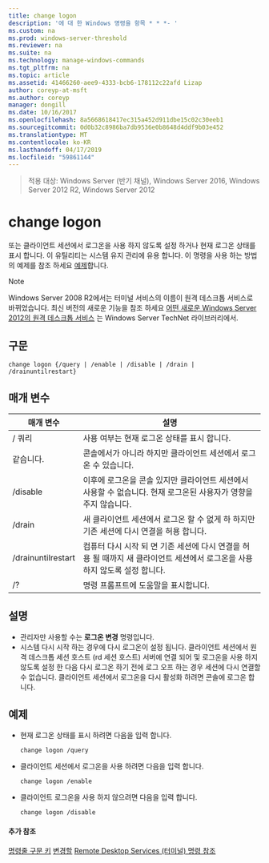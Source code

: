 ```yaml
---
title: change logon
description: '에 대 한 Windows 명령을 항목 * * *- '
ms.custom: na
ms.prod: windows-server-threshold
ms.reviewer: na
ms.suite: na
ms.technology: manage-windows-commands
ms.tgt_pltfrm: na
ms.topic: article
ms.assetid: 41466260-aee9-4333-bcb6-178112c22afd Lizap
author: coreyp-at-msft
ms.author: coreyp
manager: dongill
ms.date: 10/16/2017
ms.openlocfilehash: 8a5668618417ec315a452d911dbe15c02c30eeb1
ms.sourcegitcommit: 0d0b32c8986ba7db9536e0b8648d4ddf9b03e452
ms.translationtype: MT
ms.contentlocale: ko-KR
ms.lasthandoff: 04/17/2019
ms.locfileid: "59861144"
---
```

>적용 대상: Windows Server (반기 채널), Windows Server 2016, Windows Server 2012 R2, Windows Server 2012

# <a name="change-logon"></a>change logon
또는 클라이언트 세션에서 로그온을 사용 하지 않도록 설정 하거나 현재 로그온 상태를 표시 합니다.
이 유틸리티는 시스템 유지 관리에 유용 합니다.
이 명령을 사용 하는 방법의 예제를 참조 하세요 [예제](#BKMK_examples)합니다.
> [!NOTE]
> Windows Server 2008 R2에서는 터미널 서비스의 이름이 원격 데스크톱 서비스로 바뀌었습니다. 최신 버전의 새로운 기능을 참조 하세요 [어떤 새로운 Windows Server 2012의 원격 데스크톱 서비스](https://technet.microsoft.com/library/hh831527) 는 Windows Server TechNet 라이브러리에서.
## <a name="syntax"></a>구문
```
change logon {/query | /enable | /disable | /drain | /drainuntilrestart}
```
## <a name="parameters"></a>매개 변수
|매개 변수|설명|
|-------|--------|
|/ 쿼리|사용 여부는 현재 로그온 상태를 표시 합니다.|
|같습니다.|콘솔에서가 아니라 하지만 클라이언트 세션에서 로그온 수 있습니다.|
|/disable|이후에 로그온을 콘솔 있지만 클라이언트 세션에서 사용할 수 없습니다. 현재 로그온된 사용자가 영향을 주지 않습니다.|
|/drain|새 클라이언트 세션에서 로그온 할 수 없게 하 하지만 기존 세션에 다시 연결을 허용 합니다.|
|/drainuntilrestart|컴퓨터 다시 시작 되 면 기존 세션에 다시 연결을 허용 될 때까지 새 클라이언트 세션에서 로그온을 사용 하지 않도록 설정 합니다.|
|/?|명령 프롬프트에 도움말을 표시합니다.|
## <a name="remarks"></a>설명
-   관리자만 사용할 수는 **로그온 변경** 명령입니다.
-   시스템 다시 시작 하는 경우에 다시 로그온이 설정 됩니다. 클라이언트 세션에서 원격 데스크톱 세션 호스트 (rd 세션 호스트) 서버에 연결 되어 및 로그온을 사용 하지 않도록 설정 한 다음 다시 로그온 하기 전에 로그 오프 하는 경우 세션에 다시 연결할 수 없습니다. 클라이언트 세션에서 로그온을 다시 활성화 하려면 콘솔에 로그온 합니다.
## <a name="BKMK_examples"></a>예제
-   현재 로그온 상태를 표시 하려면 다음을 입력 합니다.
    ```
    change logon /query
    ```
-   클라이언트 세션에서 로그온을 사용 하려면 다음을 입력 합니다.
    ```
    change logon /enable
    ```
-   클라이언트 로그온을 사용 하지 않으려면 다음을 입력 합니다.
    ```
    change logon /disable
    ```
#### <a name="additional-references"></a>추가 참조
[명령줄 구문 키](command-line-syntax-key.md)
[변경할](change.md)
[Remote Desktop Services &#40;터미널&#41; 명령 참조](remote-desktop-services-terminal-services-command-reference.md)
